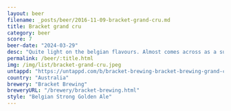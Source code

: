 ```yaml
---
layout: beer
filename: _posts/beer/2016-11-09-bracket-grand-cru.md
title: Bracket grand cru
category: beer
score: 7
beer-date: "2024-03-29"
desc: "Quite light on the belgian flavours. Almost comes across as a super strong Pilsner. Grows in me as I drink it. Not at the top of my Belgian list"
permalink: /beer/:title.html
img: /img/list/bracket-grand-cru.jpeg
untappd: "https://untappd.com/b/bracket-brewing-bracket-brewing-grand-cru/5552284"
country: "Australia"
brewery: "Bracket Brewing"
breweryURL: "/brewery/bracket-brewing.html"
style: "Belgian Strong Golden Ale"
---
```

